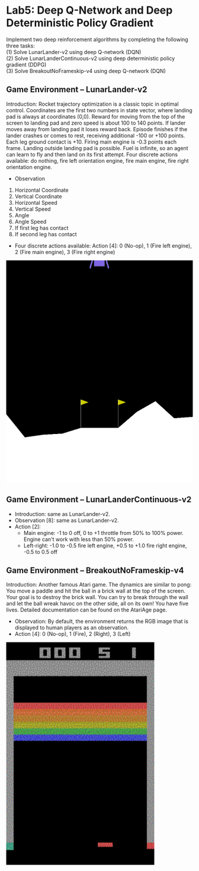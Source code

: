 # Lab5: Deep Q-Network and Deep Deterministic Policy Gradient
Implement two deep reinforcement algorithms by completing the following three tasks:  
(1) Solve LunarLander-v2 using deep Q-network (DQN)  
(2) Solve LunarLanderContinuous-v2 using deep deterministic policy gradient (DDPG)   
(3) Solve BreakoutNoFrameskip-v4 using deep Q-network (DQN)  

## Game Environment – LunarLander-v2
Introduction: Rocket trajectory optimization is a classic topic in optimal control. Coordinates are the first two numbers in state vector, where landing pad is always at coordinates (0,0). Reward for moving from the top of the screen to landing pad and zero speed is about 100 to 140 points. If lander moves away from landing pad it loses reward back. Episode finishes if the lander crashes or comes to rest, receiving additional -100 or +100 points. Each leg ground contact is +10. Firing main engine is -0.3 points each frame. Landing outside landing pad is possible. Fuel is infinite, so an agent can learn to fly and then land on its first attempt. Four discrete actions available: do nothing, fire left orientation engine, fire main engine, fire right orientation engine.

* Observation  
1. Horizontal Coordinate
2. Vertical Coordinate
3. Horizontal Speed
4. Vertical Speed
5. Angle
6. Angle Speed
7. If first leg has contact
8. If second leg has contact

* Four discrete actions available: Action [4]: 0 (No-op), 1 (Fire left engine), 2 (Fire main engine), 3 (Fire right engine)

<img src="https://github.com/frankkn/NYCU_DLP/blob/master/Lab5_DQN_DDPG/images/LunarLander-v2.gif" width="800" height="600" alt="LunarLander-v2">

## Game Environment – LunarLanderContinuous-v2
* Introduction: same as LunarLander-v2.
* Observation [8]: same as LunarLander-v2.
* Action [2]:
    * Main engine: -1 to 0 off, 0 to +1 throttle from 50% to 100% power. Engine can't work with less than 50% power.
    * Left-right: -1.0 to -0.5 fire left engine, +0.5 to +1.0 fire right engine, -0.5 to 0.5 off
## Game Environment – BreakoutNoFrameskip-v4
Introduction: Another famous Atari game. The dynamics are similar to pong: You move a paddle and hit the ball in a brick wall at the top of the screen. Your goal is to destroy the brick wall. You can try to break through the wall and let the ball wreak havoc on the other side, all on its own! You have five lives. Detailed documentation can be found on the AtariAge page.

* Observation: By default, the environment returns the RGB image that is displayed to human players as an observation.
* Action [4]: 0 (No-op), 1 (Fire), 2 (Right), 3 (Left)


<img src="https://github.com/frankkn/NYCU_DLP/blob/master/Lab5_DQN_DDPG/images/BreakoutNoFrameskip-v4.gif" width="400" height="600" alt="Breakout">


